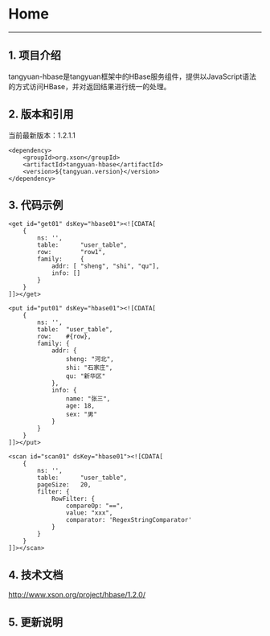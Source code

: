 # Home
------

## 1. 项目介绍

tangyuan-hbase是tangyuan框架中的HBase服务组件，提供以JavaScript语法的方式访问HBase，并对返回结果进行统一的处理。

## 2. 版本和引用

当前最新版本：1.2.1.1

	<dependency>
	    <groupId>org.xson</groupId>
	    <artifactId>tangyuan-hbase</artifactId>
	    <version>${tangyuan.version}</version>
	</dependency>

## 3. 代码示例

	<get id="get01" dsKey="hbase01"><![CDATA[
		{
			ns: '',
			table: 		"user_table",
			row:		"row1",
			family:		{
				addr: [ "sheng", "shi", "qu"],
				info: []
			}
		}
	]]></get>

	<put id="put01" dsKey="hbase01"><![CDATA[
		{
			ns: '',
			table: 	"user_table",
			row:	#{row},
			family:	{
				addr: {
					sheng: "河北",
					shi: "石家庄",
					qu: "新华区"
				},
				info: {
					name: "张三",
					age: 18,
					sex: "男"
				}
			}
		}
	]]></put>

	<scan id="scan01" dsKey="hbase01"><![CDATA[
		{
			ns: '',
			table: 		"user_table",
			pageSize: 	20,
			filter: {
				RowFilter: {
					compareOp: "==",
					value: "xxx",
					comparator: 'RegexStringComparator'
				}
			}
		}		
	]]></scan>

## 4. 技术文档

<http://www.xson.org/project/hbase/1.2.0/>

## 5. 更新说明

